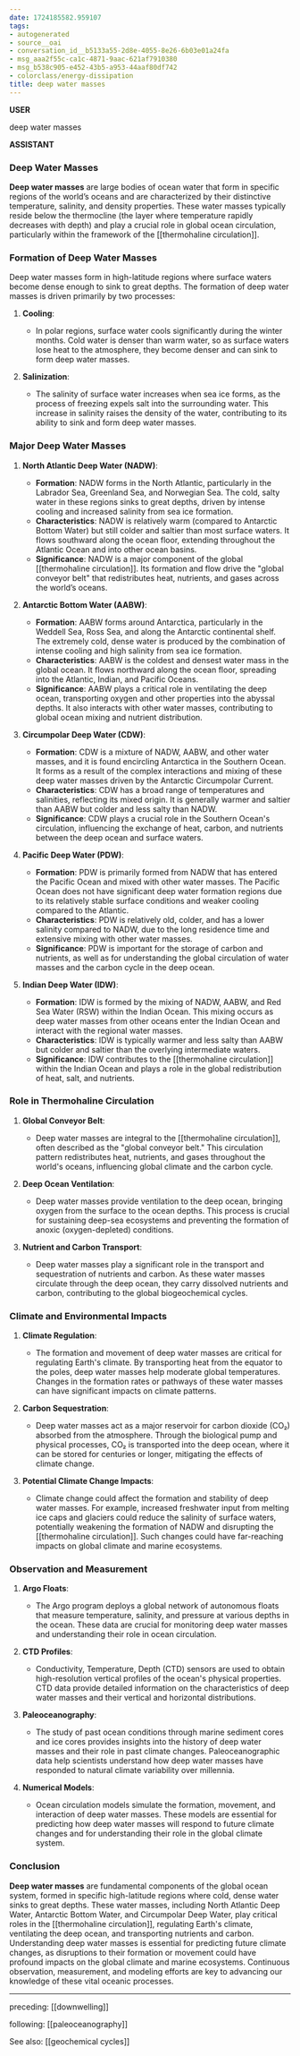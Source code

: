 ```yaml
---
date: 1724185582.959107
tags:
- autogenerated
- source__oai
- conversation_id__b5133a55-2d8e-4055-8e26-6b03e01a24fa
- msg_aaa2f55c-ca1c-4871-9aac-621af7910380
- msg_b538c905-e452-43b5-a953-44aaf80df742
- colorclass/energy-dissipation
title: deep water masses
---
```


**USER**

deep water masses


**ASSISTANT**

### Deep Water Masses

**Deep water masses** are large bodies of ocean water that form in specific regions of the world’s oceans and are characterized by their distinctive temperature, salinity, and density properties. These water masses typically reside below the thermocline (the layer where temperature rapidly decreases with depth) and play a crucial role in global ocean circulation, particularly within the framework of the [[thermohaline circulation]].

### Formation of Deep Water Masses

Deep water masses form in high-latitude regions where surface waters become dense enough to sink to great depths. The formation of deep water masses is driven primarily by two processes:

1. **Cooling**:
   - In polar regions, surface water cools significantly during the winter months. Cold water is denser than warm water, so as surface waters lose heat to the atmosphere, they become denser and can sink to form deep water masses.

2. **Salinization**:
   - The salinity of surface water increases when sea ice forms, as the process of freezing expels salt into the surrounding water. This increase in salinity raises the density of the water, contributing to its ability to sink and form deep water masses.

### Major Deep Water Masses

1. **North Atlantic Deep Water (NADW)**:
   - **Formation**: NADW forms in the North Atlantic, particularly in the Labrador Sea, Greenland Sea, and Norwegian Sea. The cold, salty water in these regions sinks to great depths, driven by intense cooling and increased salinity from sea ice formation.
   - **Characteristics**: NADW is relatively warm (compared to Antarctic Bottom Water) but still colder and saltier than most surface waters. It flows southward along the ocean floor, extending throughout the Atlantic Ocean and into other ocean basins.
   - **Significance**: NADW is a major component of the global [[thermohaline circulation]]. Its formation and flow drive the "global conveyor belt" that redistributes heat, nutrients, and gases across the world’s oceans.

2. **Antarctic Bottom Water (AABW)**:
   - **Formation**: AABW forms around Antarctica, particularly in the Weddell Sea, Ross Sea, and along the Antarctic continental shelf. The extremely cold, dense water is produced by the combination of intense cooling and high salinity from sea ice formation.
   - **Characteristics**: AABW is the coldest and densest water mass in the global ocean. It flows northward along the ocean floor, spreading into the Atlantic, Indian, and Pacific Oceans.
   - **Significance**: AABW plays a critical role in ventilating the deep ocean, transporting oxygen and other properties into the abyssal depths. It also interacts with other water masses, contributing to global ocean mixing and nutrient distribution.

3. **Circumpolar Deep Water (CDW)**:
   - **Formation**: CDW is a mixture of NADW, AABW, and other water masses, and it is found encircling Antarctica in the Southern Ocean. It forms as a result of the complex interactions and mixing of these deep water masses driven by the Antarctic Circumpolar Current.
   - **Characteristics**: CDW has a broad range of temperatures and salinities, reflecting its mixed origin. It is generally warmer and saltier than AABW but colder and less salty than NADW.
   - **Significance**: CDW plays a crucial role in the Southern Ocean's circulation, influencing the exchange of heat, carbon, and nutrients between the deep ocean and surface waters.

4. **Pacific Deep Water (PDW)**:
   - **Formation**: PDW is primarily formed from NADW that has entered the Pacific Ocean and mixed with other water masses. The Pacific Ocean does not have significant deep water formation regions due to its relatively stable surface conditions and weaker cooling compared to the Atlantic.
   - **Characteristics**: PDW is relatively old, colder, and has a lower salinity compared to NADW, due to the long residence time and extensive mixing with other water masses.
   - **Significance**: PDW is important for the storage of carbon and nutrients, as well as for understanding the global circulation of water masses and the carbon cycle in the deep ocean.

5. **Indian Deep Water (IDW)**:
   - **Formation**: IDW is formed by the mixing of NADW, AABW, and Red Sea Water (RSW) within the Indian Ocean. This mixing occurs as deep water masses from other oceans enter the Indian Ocean and interact with the regional water masses.
   - **Characteristics**: IDW is typically warmer and less salty than AABW but colder and saltier than the overlying intermediate waters.
   - **Significance**: IDW contributes to the [[thermohaline circulation]] within the Indian Ocean and plays a role in the global redistribution of heat, salt, and nutrients.

### Role in Thermohaline Circulation

1. **Global Conveyor Belt**:
   - Deep water masses are integral to the [[thermohaline circulation]], often described as the "global conveyor belt." This circulation pattern redistributes heat, nutrients, and gases throughout the world's oceans, influencing global climate and the carbon cycle.

2. **Deep Ocean Ventilation**:
   - Deep water masses provide ventilation to the deep ocean, bringing oxygen from the surface to the ocean depths. This process is crucial for sustaining deep-sea ecosystems and preventing the formation of anoxic (oxygen-depleted) conditions.

3. **Nutrient and Carbon Transport**:
   - Deep water masses play a significant role in the transport and sequestration of nutrients and carbon. As these water masses circulate through the deep ocean, they carry dissolved nutrients and carbon, contributing to the global biogeochemical cycles.

### Climate and Environmental Impacts

1. **Climate Regulation**:
   - The formation and movement of deep water masses are critical for regulating Earth's climate. By transporting heat from the equator to the poles, deep water masses help moderate global temperatures. Changes in the formation rates or pathways of these water masses can have significant impacts on climate patterns.

2. **Carbon Sequestration**:
   - Deep water masses act as a major reservoir for carbon dioxide (CO₂) absorbed from the atmosphere. Through the biological pump and physical processes, CO₂ is transported into the deep ocean, where it can be stored for centuries or longer, mitigating the effects of climate change.

3. **Potential Climate Change Impacts**:
   - Climate change could affect the formation and stability of deep water masses. For example, increased freshwater input from melting ice caps and glaciers could reduce the salinity of surface waters, potentially weakening the formation of NADW and disrupting the [[thermohaline circulation]]. Such changes could have far-reaching impacts on global climate and marine ecosystems.

### Observation and Measurement

1. **Argo Floats**:
   - The Argo program deploys a global network of autonomous floats that measure temperature, salinity, and pressure at various depths in the ocean. These data are crucial for monitoring deep water masses and understanding their role in ocean circulation.

2. **CTD Profiles**:
   - Conductivity, Temperature, Depth (CTD) sensors are used to obtain high-resolution vertical profiles of the ocean's physical properties. CTD data provide detailed information on the characteristics of deep water masses and their vertical and horizontal distributions.

3. **Paleoceanography**:
   - The study of past ocean conditions through marine sediment cores and ice cores provides insights into the history of deep water masses and their role in past climate changes. Paleoceanographic data help scientists understand how deep water masses have responded to natural climate variability over millennia.

4. **Numerical Models**:
   - Ocean circulation models simulate the formation, movement, and interaction of deep water masses. These models are essential for predicting how deep water masses will respond to future climate changes and for understanding their role in the global climate system.

### Conclusion

**Deep water masses** are fundamental components of the global ocean system, formed in specific high-latitude regions where cold, dense water sinks to great depths. These water masses, including North Atlantic Deep Water, Antarctic Bottom Water, and Circumpolar Deep Water, play critical roles in the [[thermohaline circulation]], regulating Earth's climate, ventilating the deep ocean, and transporting nutrients and carbon. Understanding deep water masses is essential for predicting future climate changes, as disruptions to their formation or movement could have profound impacts on the global climate and marine ecosystems. Continuous observation, measurement, and modeling efforts are key to advancing our knowledge of these vital oceanic processes.


---

preceding: [[downwelling]]  


following: [[paleoceanography]]

See also: [[geochemical cycles]]